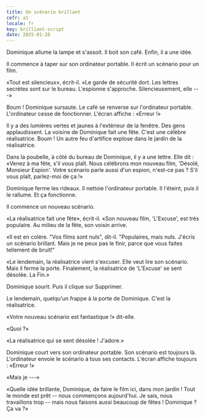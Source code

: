 ```yaml
---
title: Un scénario brillant
cefr: a1
locale: fr
key: brilliant-script
date: 2025-01-26
---
```


Dominique allume la lampe et s'assoit. Il boit son café. Enfin, il a une idée.

Il commence à taper sur son ordinateur portable. Il écrit un scénario pour un film.

«Tout est silencieux», écrit-il. «Le garde de sécurité dort. Les lettres secrètes sont sur le bureau. L'espionne s'approche. Silencieusement, elle ---»

Boum ! Dominique sursaute. Le café se renverse sur l'ordinateur portable. L'ordinateur cesse de fonctionner. L'écran affiche : «Erreur !»

Il y a des lumières vertes et jaunes à l'extérieur de la fenêtre. Des gens applaudissent. La voisine de Dominique fait une fête. C'est une célèbre réalisatrice. Boum ! Un autre feu d'artifice explose dans le jardin de la réalisatrice.

Dans la poubelle, à côté du bureau de Dominique, il y a une lettre. Elle dit : «Venez à ma fête, s'il vous plaît. Nous célébrons mon nouveau film, 'Désolé, Monsieur Espion'. Votre scénario parle aussi d'un espion, n'est-ce pas ? S'il vous plaît, parlez-moi de ça !»

Dominique ferme les rideaux. Il nettoie l'ordinateur portable. Il l'éteint, puis il le rallume. Et ça fonctionne.

Il commence un nouveau scénario.

«La réalisatrice fait une fête», écrit-il. «Son nouveau film, 'L'Excuse', est très populaire. Au milieu de la fête, son voisin arrive.

«Il est en colère. "Vos films sont nuls", dit-il. "Populaires, mais nuls. J'écris un scénario brillant. Mais je ne peux pas le finir, parce que vous faites tellement de bruit!"

«Le lendemain, la réalisatrice vient s'excuser. Elle veut lire son scénario. Mais il ferme la porte. Finalement, la réalisatrice de 'L'Excuse' se sent désolée. La Fin.»

Dominique sourit. Puis il clique sur Supprimer.

Le lendemain, quelqu'un frappe à la porte de Dominique. C'est la réalisatrice.

«Votre nouveau scénario est fantastique !» dit-elle.

«Quoi ?»

«La réalisatrice qui se sent désolée ! J'adore.»

Dominique court vers son ordinateur portable. Son scénario est toujours là. L'ordinateur envoie le scénario à tous ses contacts. L'écran affiche toujours : «Erreur !»

«Mais je ---»

«Quelle idée brillante, Dominique, de faire le film ici, dans mon jardin ! Tout le monde est prêt -- nous commençons aujourd'hui. Je sais, nous travaillons trop -- mais nous faisons aussi beaucoup de fêtes ! Dominique ? Ça va ?»